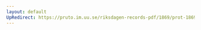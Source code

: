 ```yaml
---
layout: default
UpRedirect: https://pruto.im.uu.se/riksdagen-records-pdf/1869/prot-1869--ak--421/prot-1869--ak--421_018.pdf
---
```

